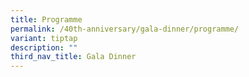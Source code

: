 ```yaml
---
title: Programme
permalink: /40th-anniversary/gala-dinner/programme/
variant: tiptap
description: ""
third_nav_title: Gala Dinner
---
```

